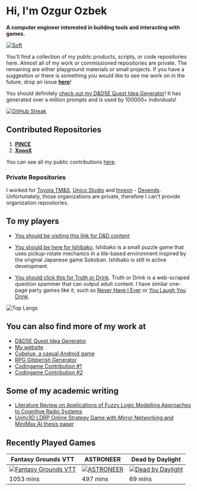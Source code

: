 

# Hi, I'm Ozgur Ozbek

**A computer engineer interested in building tools and interacting with games.**

[![Soft](https://skillicons.dev/icons?i=py,js,ts,dotnet,,react,tailwind,html,css,threejs,bootstrap,jquery,,ai,ps,flask,nextjs,nodejs,fastapi,sqlite,postman,graphql,git,,svg,latex,md,regex,figma,materialui,powershell,githubactions,bash,azure,docker,github,heroku,replit,,selenium,vscode,discord,bots,unity,arduino)](https://skillicons.dev)

You'll find a collection of my public products, scripts, or code repositories here. Almost all of my work or commissioned repositories are private. The remaining are either playground materials or small projects. If you have a suggestion or there is something you would like to see me work on in the future, drop an issue **[here](https://github.com/ozgurozbek/ozgurozbek/issues)**!

You should definitely [check out my D&D5E Quest Idea Generator](https://xeculus.pythonanywhere.com/)! It has generated over a million prompts and is used by 100000+ individuals!

[![GitHub Streak](https://streak-stats.demolab.com?user=ozgurozbek&theme=github-dark-blue&mode=weekly&hide_current_streak=true)](https://git.io/streak-stats)

## Contributed Repositories

1. **[PINCE](https://github.com/ozgurozbek-merges/PINCE)**
1. **[XoooX](https://github.com/ozgurozbek-merges/XoooX)**

You can see all my public contributions [here](https://github.com/ozgurozbek-merges).

### Private Repositories

I worked for [Toyota TM&S](https://www.linkedin.com/company/toyotaturkeymarketingandsales/), [Unico Studio](https://www.linkedin.com/company/unico-studio/) and [Inveon](https://www.linkedin.com/company/inveon/) - [Devends](https://www.linkedin.com/company/devends/about/). Unfortunately, those organizations are private, therefore I can't provide organization repositories.

## To my players

* [You should be visiting this link for D&D content](https://ozgurozbek.github.io/teothe)

* [You should be here for Ishibako](https://ozgurozbek.github.io/ishibako/download.html), Ishibako is a small puzzle game that uses pickup-rotate mechanics in a tile-based environment inspired by the original Japanese game Sokoban. Ishibako is still in active development.

* [You should click this for Truth or Drink](https://ozgurozbek.github.io/truthordrink/truthordrink.html). Truth or Drink is a web-scraped question spammer that can output adult content. I have similar one-page party games like it, such as [Never Have I Ever](https://ozgurozbek.github.io/truthordrink/neverhaveiever.html) or [You Laugh You Drink](https://ozgurozbek.github.io/truthordrink/youlaughyoudrink.html).

![Top Langs](https://github-readme-stats.vercel.app/api/top-langs/?username=ozgurozbek&layout=compact&langs_count=4&hide=html&size_weight=0.5&count_weight=0.75)

## You can also find more of my work at

* [D&D5E Quest Idea Generator](https://xeculus.pythonanywhere.com/)
* [My website](https://xeculus.wordpress.com/)
* [Cubelue, a casual Android game](https://play.google.com/store/apps/details?id=com.OzgurOzbek.Cubelue&hl=en_US&gl=US)
* [RPG Gibberish Generator](https://replit.com/@ozgurozbek/RPGGibberishGenerator#main.py)
* [Codingame Contribution #1](https://www.codingame.com/contribute/view/45417ee569f7763981a0876ba491bffde4e5)
* [Codingame Contribution #2](https://www.codingame.com/contribute/view/49981fecba44952abebcfbeb65898292d32c)

## Some of my academic writing

* [Literature Review on Applications of Fuzzy Logic Modelling Approaches to Cognitive Radio Systems](https://ozgurozbek.github.io/assets/index-files/bachelorsLiteratureReview.pdf)
* [Unity3D LDRP Online Strategy Game with Mirror Networking and MiniMax AI thesis paper](https://ozgurozbek.github.io/assets/index-files/bachelorsThesis.pdf)

## Recently Played Games

| Fantasy Grounds VTT | ASTRONEER | Dead by Daylight |
|---------------------|-----------|------------------|
| [![Fantasy Grounds VTT](https://cdn.cloudflare.steamstatic.com/steam/apps/1196310/header.jpg)](https://store.steampowered.com/app/1196310/) | [![ASTRONEER](https://cdn.cloudflare.steamstatic.com/steam/apps/361420/header.jpg)](https://store.steampowered.com/app/361420/) | [![Dead by Daylight](https://cdn.cloudflare.steamstatic.com/steam/apps/381210/header.jpg)](https://store.steampowered.com/app/381210/) |
| 1053 mins | 497 mins | 69 mins |
